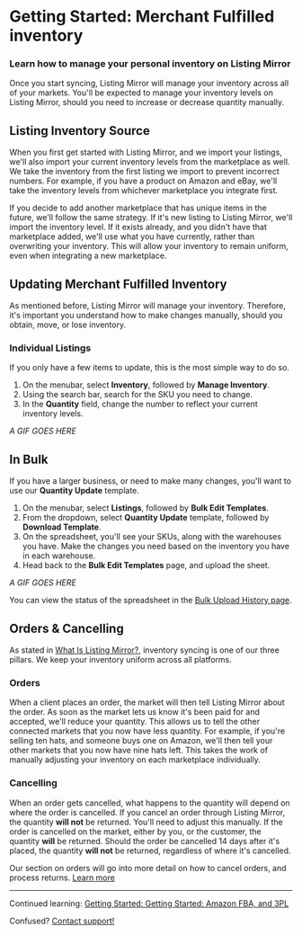 # Getting Started: Merchant Fulfilled inventory
### Learn how to manage your personal inventory on Listing Mirror

Once you start syncing, Listing Mirror will manage your inventory across all of your markets. You'll be expected to manage your inventory levels on Listing Mirror, should you need to increase or decrease quantity manually. 

## Listing Inventory Source

When you first get started with Listing Mirror, and we import your listings, we'll also import your current inventory levels from the marketplace as well. We take the inventory from the first listing we import to prevent incorrect numbers. For example, if you have a product on Amazon and eBay, we'll take the inventory levels from whichever marketplace you integrate first.

If you decide to add another marketplace that has unique items in the future, we'll follow the same strategy. If it's new listing to Listing Mirror, we'll import the inventory level. If it exists already, and you didn't have that marketplace added, we'll use what you have currently, rather than overwriting your inventory. This will allow your inventory to remain uniform, even when integrating a new marketplace. 

## Updating Merchant Fulfilled Inventory

As mentioned before, Listing Mirror will manage your inventory. Therefore, it's important you understand how to make changes manually, should you obtain, move, or lose inventory. 

### Individual Listings
If you only have a few items to update, this is the most simple way to do so.

1. On the menubar, select **Inventory**, followed by **Manage Inventory**.
2. Using the search bar, search for the SKU you need to change.
3. In the **Quantity** field, change the number to reflect your current inventory levels. 

*A GIF GOES HERE*

## In Bulk
If you have a larger business, or need to make many changes, you'll want to use our **Quantity Update** template. 

1. On the menubar, select **Listings**, followed by **Bulk Edit Templates**.
2. From the dropdown, select **Quantity Update** template, followed by **Download Template**.
3. On the spreadsheet, you'll see your SKUs, along with the warehouses you have. Make the changes you need based on the inventory you have in each warehouse.
4. Head back to the **Bulk Edit Templates** page, and upload the sheet.

*A GIF GOES HERE*

You can view the status of the spreadsheet in the [Bulk Upload History page](https://reflector.listingmirror.com/report/bulk-history/).

## Orders & Cancelling

As stated in [What Is Listing Mirror?](/training-centre/welcome/welcome), inventory syncing is one of our three pillars. We keep your inventory uniform across all platforms. 

### Orders

When a client places an order, the market will then tell Listing Mirror about the order. As soon as the market lets us know it's been paid for and accepted, we'll reduce your quantity. This allows us to tell the other connected markets that you now have less quantity. 
For example, if you're selling ten hats, and someone buys one on Amazon, we'll then tell your other markets that you now have nine hats left. This takes the work of manually adjusting your inventory on each marketplace individually. 

### Cancelling

When an order gets cancelled, what happens to the quantity will depend on where the order is cancelled. 
If you cancel an order through Listing Mirror, the quantity **will not** be returned. You'll need to adjust this manually.
If the order is cancelled on the market, either by you, or the customer, the quantity **will** be returned.
Should the order be cancelled 14 days after it's placed, the quantity **will not** be returned, regardless of where it's cancelled. 

Our section on orders will go into more detail on how to cancel orders, and process returns. [Learn more](/training-centre/orders/general)

***

Continued learning: [Getting Started: Getting Started: Amazon FBA, and 3PL](amazon-3pl)

Confused? [Contact support!](https://support.listingmirror.com/hc/en-us/articles/360057441252)